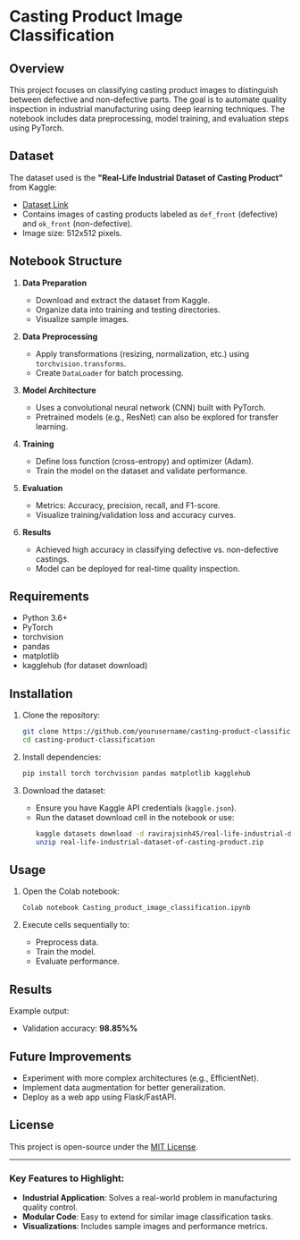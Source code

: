 # Casting Product Image Classification

## Overview
This project focuses on classifying casting product images to distinguish between defective and non-defective parts. The goal is to automate quality inspection in industrial manufacturing using deep learning techniques. The notebook includes data preprocessing, model training, and evaluation steps using PyTorch.

## Dataset
The dataset used is the **"Real-Life Industrial Dataset of Casting Product"** from Kaggle:
- [Dataset Link](https://www.kaggle.com/datasets/ravirajsinh45/real-life-industrial-dataset-of-casting-product)
- Contains images of casting products labeled as `def_front` (defective) and `ok_front` (non-defective).
- Image size: 512x512 pixels.

## Notebook Structure
1. **Data Preparation**
   - Download and extract the dataset from Kaggle.
   - Organize data into training and testing directories.
   - Visualize sample images.

2. **Data Preprocessing**
   - Apply transformations (resizing, normalization, etc.) using `torchvision.transforms`.
   - Create `DataLoader` for batch processing.

3. **Model Architecture**
   - Uses a convolutional neural network (CNN) built with PyTorch.
   - Pretrained models (e.g., ResNet) can also be explored for transfer learning.

4. **Training**
   - Define loss function (cross-entropy) and optimizer (Adam).
   - Train the model on the dataset and validate performance.

5. **Evaluation**
   - Metrics: Accuracy, precision, recall, and F1-score.
   - Visualize training/validation loss and accuracy curves.

6. **Results**
   - Achieved high accuracy in classifying defective vs. non-defective castings.
   - Model can be deployed for real-time quality inspection.

## Requirements
- Python 3.6+
- PyTorch
- torchvision
- pandas
- matplotlib
- kagglehub (for dataset download)

## Installation
1. Clone the repository:
   ```bash
   git clone https://github.com/yourusername/casting-product-classification.git
   cd casting-product-classification
   ```

2. Install dependencies:
   ```bash
   pip install torch torchvision pandas matplotlib kagglehub
   ```

3. Download the dataset:
   - Ensure you have Kaggle API credentials (`kaggle.json`).
   - Run the dataset download cell in the notebook or use:
     ```bash
     kaggle datasets download -d ravirajsinh45/real-life-industrial-dataset-of-casting-product
     unzip real-life-industrial-dataset-of-casting-product.zip
     ```

## Usage
1. Open the Colab notebook:
   ```bash
   Colab notebook Casting_product_image_classification.ipynb
   ```

2. Execute cells sequentially to:
   - Preprocess data.
   - Train the model.
   - Evaluate performance.

## Results
Example output:
- Validation accuracy: **98.85%%**


## Future Improvements
- Experiment with more complex architectures (e.g., EfficientNet).
- Implement data augmentation for better generalization.
- Deploy as a web app using Flask/FastAPI.

## License
This project is open-source under the [MIT License](LICENSE).

---

### Key Features to Highlight:
- **Industrial Application**: Solves a real-world problem in manufacturing quality control.
- **Modular Code**: Easy to extend for similar image classification tasks.
- **Visualizations**: Includes sample images and performance metrics.
